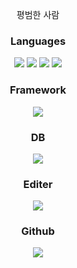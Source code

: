 <p align="center">
  평범한 사람
</p>



<h3 align="center">
  Languages
</h3>
<p align="center">
  <img src="https://img.shields.io/badge/JavaScript-F7DF1E?style=flat-square&logo=JavaScript&logoColor=white"/></a>
  <img src="https://img.shields.io/badge/HTML-E34F26?style=flat-square&logo=HTML5&logoColor=white"/></a>
  <img src="https://img.shields.io/badge/C++-00599C?style=flat-square&logo=C%2B%2B&logoColor=white"/></a>
  <img src="https://img.shields.io/badge/MongoDB-47A248?style=flat-square&logo=MongoDB&logoColor=white"/></a>
</p>
<h3 align="center">
  Framework
</h3>
<p align="center">
  <img src="https://img.shields.io/badge/Node.js-339933?style=flat-square&logo=Node.js&logoColor=white"/></a>
</p>
<h3 align="center">
  DB
</h3>
<p align="center">
  <img src="https://img.shields.io/badge/MySQL-4479A1?style=flat-square&logo=MySQL&logoColor=white"/></a>
</p>
<h3 align="center">
  Editer
</h3>
<p align="center">
  <img src="https://img.shields.io/badge/Visual Studio Code-007ACC?style=flat-square&logo=Visual Studio Code&logoColor=white"/></a>
</p>
<h3 align="center">
  Github
</h3>
<p align="center">
  <a href="https://github.com/Taca-Acha/"><img src="https://img.shields.io/badge/Acha-181717?style=flat-square&logo=GitHub&logoColor=white&link=https://github.com/Taca-Acha/"/></a>


